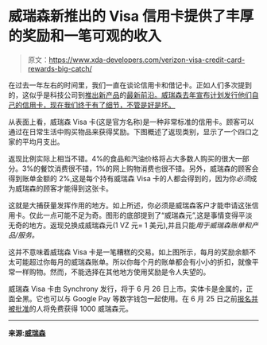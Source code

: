 # 威瑞森新推出的 Visa 信用卡提供了丰厚的奖励和一笔可观的收入

> 原文：<https://www.xda-developers.com/verizon-visa-credit-card-rewards-big-catch/>

在过去一年左右的时间里，我们一直在谈论信用卡和借记卡。正如人们多次提到的，这似乎是科技公司到[推出新产品](https://www.xda-developers.com/google-card-leak-googe-pay-credit-card/)的[最新前沿。威瑞森去年宣布计划发行他们自己的信用卡，现在我们终于有了细节，不管是好是坏。](https://www.xda-developers.com/samsung-pay-debit-card-summer-2020/)

从表面上看，威瑞森 Visa 卡(这是官方名称)是一种非常标准的信用卡。顾客可以通过在日常生活中购买物品来获得奖励。下图概述了返现类别，显示了一个四口之家的平均月支出。

返现比例实际上相当不错。4%的食品和汽油价格将占大多数人购买的很大一部分。3%的餐饮消费很不错，1%的网上购物消费也很不错。另外，威瑞森的顾客会得到账单金额的 2%,这是每个持有威瑞森 Visa 卡的人都会得到的，因为你*必须*成为威瑞森的顾客才能得到这张卡。

这就是大捕获量发挥作用的地方。如上所述，你必须是威瑞森客户才能申请这张信用卡。仅此一点可能不足为奇。图形的底部提到了“威瑞森元”,这是事情变得平淡无奇的地方。返现兑换成威瑞森元(1 VZ 元= 1 美元),并且只能*用于威瑞森账单和产品/服务。*

这并不意味着威瑞森 Visa 卡是一笔糟糕的交易。如上图所示，每月的奖励余额不太可能超过你每月的威瑞森账单。所以你每个月的账单都会有小小的折扣，就像平常一样购物。然而，不能选择在其他地方使用奖励是令人失望的。

威瑞森 Visa 卡由 Synchrony 发行，将于 6 月 26 日上市。实体卡是金属的，正面全黑。它也可以与 Google Pay 等数字钱包一起使用。在 6 月 25 日之前[报名并被批准](https://www.anrdoezrs.net/links/100122946/type/dlg/sid/UUxdaUeUpU28823/http://verizon.com/bethefirst)的人将免费获得 1000 威瑞森元。

* * *

**来源:[威瑞森](https://www.anrdoezrs.net/links/100122946/type/dlg/sid/UUxdaUeUpU28823/https://www.verizon.com/about/news/introducing-verizon-visa-card)**